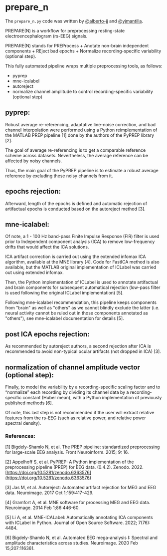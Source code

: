# prepare_n
The ```prepare_n.py``` code was written by [@alberto-jj](https://github.com/alberto-jj) and [@yjmantilla](https://github.com/yjmantilla).

PREPARE(N) is a workflow for preprocessing resting-state electroencephalogram (rs-EEG) signals.

PREPARE(N) stands for PREProcess + Anotate non-brain independent components + REject bad epochs + Normalize recording-specific variability (optional step).

This fully automated pipeline wraps multiple preprocessing tools, as follows:

 - pyprep
 - mne-icalabel
 - autoreject
 - normalize channel amplitude to control recording-specific variability (optional step)

## pyprep:
Robust average re-referencing, adaptative line-noise correction, and bad channel interpolation were performed using a Python reimplementation of the MATLAB PREP pipeline [1] done by the authors of the PyPREP library [2]. 

The goal of average re-referencing is to get a comparable reference scheme across datasets. Nevertheless, the average reference can be affected by noisy channels.

Thus, the main goal of the PyPREP pipeline is to estimate a robust average reference by excluding these noisy channels from it.



## epochs rejection:
Afterward, length of the epochs is defined and automatic rejection of artifactual epochs is conducted based on the autoreject method [3].


## mne-icalabel:
Of note, a 1 - 100 Hz band-pass Finite Impulse Response (FIR) filter is used prior to Independent component analysis (ICA) to remove low-frequency drifts that would affect the ICA solutions.

ICA artifact correction is carried out using the extended infomax ICA algorithm, available at the MNE library [4]. Code for FastICA method is also available, but the MATLAB original implementation of ICLabel was carried out using extended infomax. 

Then, the Python implementation of ICLabel is used to annotate artifactual and brain components for subsequent automatical rejection (low-pass filter is used following the original ICLabel implementation) [5].

Following mne-icalabel recommendation, this pipeline keeps components from "brain" as well as "others" as we cannot blindly exclude the latter (i.e. neural activity cannot be ruled out in those components annotated as "others"), see mne-icalabel documentation for details [5].

## post ICA epochs rejection:
As recommended by autoreject authors, a second rejection after ICA is recommended to avoid non-typical ocular artifacts (not dropped in ICA)  [3].


## normalization of channel amplitude vector (optional step):
Finally, to model the variability by a recording-specific scaling factor and to “normalize” each recording by dividing its channel data by a recording-specific constant (Huber mean), with a Python implementation of previously published methods [6].

Of note, this last step is not recommended if the user will extract relative features from the rs-EEG (such as relative power, and relative power spectral density).




### References:

[1] Bigdely-Shamlo N, et al. The PREP pipeline: standardized preprocessing for large-scale EEG analysis. Front Neuroinform. 2015; 9: 16.

[2] Appelhoff S, et al. PyPREP: A Python implementation of the preprocessing pipeline (PREP) for EEG data. (0.4.2). Zenodo. 2022. [https://doi.org/10.5281/zenodo.6363576](https://doi.org/10.5281/zenodo.6363576)

[3] Jas M, et al. Autoreject: Automated artifact rejection for MEG and EEG data. Neuroimage. 2017 Oct 1;159:417-429.

[4] Gramfort A, et al. MNE software for processing MEG and EEG data. Neuroimage. 2014 Feb 1;86:446-60. 

[5] Li A, et al. MNE-ICALabel: Automatically annotating ICA components with ICLabel in Python. Journal of Open Source Software. 2022; 7(76): 4484. 

[6] Bigdely-Shamlo N, et al. Automated EEG mega-analysis I: Spectral and amplitude characteristics across studies. Neuroimage. 2020 Feb 15;207:116361.
